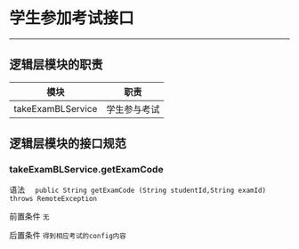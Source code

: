 # 学生参加考试接口

----

## 逻辑层模块的职责

|模块|职责|
|---|---|
|takeExamBLService|学生参与考试|


## 逻辑层模块的接口规范

### takeExamBLService.getExamCode

语法 `  public String getExamCode (String studentId,String examId) throws RemoteException`

前置条件 `无`

后置条件 `得到相应考试的config内容`


